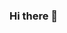 ### Hi there 👋

<!--
**ElyoMOhssin/ElyoMOhssin** is a ✨ _special_ ✨ repository because its `README.md` (this file) appears on your GitHub profile.

Here are some ideas to get you started:

👋 Hi, I’m @RosabelBassil
👀 I’m interested in data analytics.
🌱 I’m currently further developing my Python, R and SQL skills.
💞️ I’m looking to collaborate on text classification projects.
📫 You can reach me on Linkedin: https://www.linkedin.com/in/abdelmohssinelyounssi/
-->
